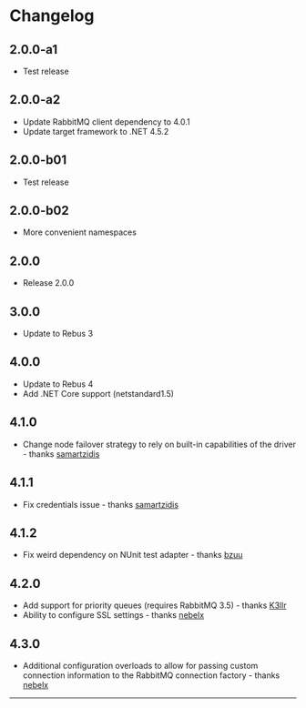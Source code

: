 # Changelog

## 2.0.0-a1

* Test release

## 2.0.0-a2

* Update RabbitMQ client dependency to 4.0.1
* Update target framework to .NET 4.5.2

## 2.0.0-b01

* Test release

## 2.0.0-b02

* More convenient namespaces

## 2.0.0

* Release 2.0.0

## 3.0.0

* Update to Rebus 3

## 4.0.0

* Update to Rebus 4
* Add .NET Core support (netstandard1.5)

## 4.1.0

* Change node failover strategy to rely on built-in capabilities of the driver - thanks [samartzidis]

## 4.1.1

* Fix credentials issue - thanks [samartzidis]

## 4.1.2

* Fix weird dependency on NUnit test adapter - thanks [bzuu]

## 4.2.0

* Add support for priority queues (requires RabbitMQ 3.5) - thanks [K3llr]
* Ability to configure SSL settings - thanks [nebelx]

## 4.3.0

* Additional configuration overloads to allow for passing custom connection information to the RabbitMQ connection factory - thanks [nebelx]

---

[bzuu]: https://github.com/bzuu
[nebelx]: https://github.com/nebelx
[K3llr]: https://github.com/K3llr
[samartzidis]: https://github.com/samartzidis

